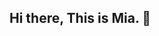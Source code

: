 ## Hi there, This is Mia. 👋

<!--
**miawritten/miawritten** is a ✨ _special_ ✨ repository because its `README.md` (this file) appears on your GitHub profile.

Here are some ideas to get you started:

- 🔭 I’m currently studying at Northeastern University in Boston.
- 🌱 I’m currently learning project management, Python, Java, Jupyter, and Machine learning.
- 👯 I want to collaborate with a tech company or social media platform.
- 🤔 I’m looking for help with Python and Java.
- 💬 Ask me about ...
- 📫 How to reach me: miasecondmao@gmail.com
- 😄 Pronouns: Her
- ⚡ Fun fact: I would like to learn a lot of different things.
-->
